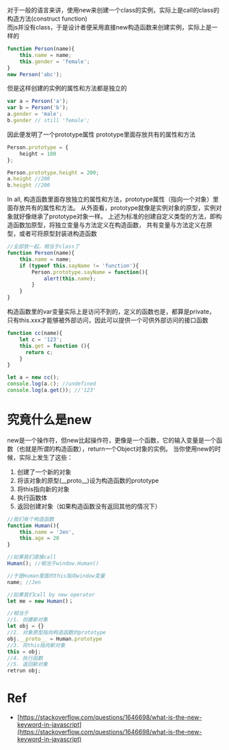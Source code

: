对于一般的语言来讲，使用new来创建一个class的实例，实际上是call的class的构造方法(construct function)  
而js并没有class，于是设计者便采用直接new构造函数来创建实例，实际上是一样的

```javascript
function Person(name){
    this.name = name;
    this.gender = 'female';
}
new Person('abc');
```

但是这样创建的实例的属性和方法都是独立的

```javascript
var a = Person('a');
var b = Person('b');
a.gender = 'male';
b.gender // still 'female';
```

因此便发明了一个prototype属性
prototype里面存放共有的属性和方法

```javascript
Person.prototype = {
    height = 100
};

Person.prototype.height = 200;
a.height //200
b.height //200
```

In all, 构造函数里面存放独立的属性和方法，prototype属性（指向一个对象）里面存放共有的属性和方法。
从外面看，prototype就像是实例对象的原型，实例对象就好像继承了prototype对象一样。
上述为标准的创建自定义类型的方法，即构造函数加原型，将独立变量与方法定义在构造函数，
共有变量与方法定义在原型，或者可将原型封装进构造函数

```javascript
//全部放一起，相当于class了
function Person(name){
    this.name = name;
    if (typeof this.sayName != 'function'){
        Person.prototype.sayName = function(){
            alert(this.name);
        }
    }
}
```

构造函数里的var变量实际上是访问不到的，定义的函数也是，都算是private，
只有this.xxx才能够被外部访问，因此可以提供一个可供外部访问的接口函数
```javascript
function cc(name){
    let c = '123';
    this.get = function (){
      return c;
    }
}

let a = new cc();
console.log(a.c); //undefined
console.log(a.get()); //'123'
```

# 究竟什么是new
new是一个操作符，但new比起操作符，更像是一个函数，它的输入变量是一个函数（也就是所谓的构造函数），return一个Object对象的实例。
当你使用new的时候，实际上发生了这些：
1. 创建了一个新的对象
2. 将该对象的原型(\_\_proto\_\_)设为构造函数的prototype
3. 将this指向新的对象
4. 执行函数体
4. 返回创建对象（如果构造函数没有返回其他的情况下）

```javascript
//我们有个构造函数
function Human(){
    this.name = 'Jen',
    this.age = 20
}

//如果我们直接call
Human(); //相当于window.Human()

//于是Human里面的this指向window变量
name; //Jen

//如果我们call by new operator
let me = new Human()；

//相当于
//1. 创建新对象 
let obj = {}
//2. 对象原型指向构造函数的prototype
obj.__proto__ = Human.prototype
//3. 将this指向新对象
this = obj;
//4. 执行函数
//5. 返回新对象
retrun obj;
```

# Ref
- [https://stackoverflow.com/questions/1646698/what-is-the-new-keyword-in-javascript](https://stackoverflow.com/questions/1646698/what-is-the-new-keyword-in-javascript)